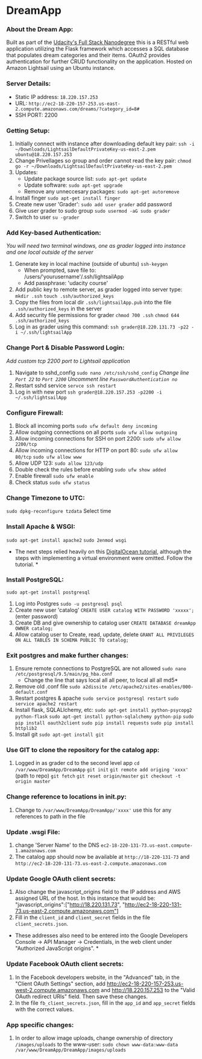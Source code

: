 # DreamApp

### About the Dream App:
Built as part of the [Udacity's Full Stack Nanodegree](https://classroom.udacity.com/nanodegrees/nd004/parts/8d3e23e1-9ab6-47eb-b4f3-d5dc7ef27bf0/modules/bc51d967-cb21-46f4-90ea-caf73439dc59/lessons/262a84d7-86dc-487d-98f9-648aa7ca5a0f/concepts/079be127-2d22-4c62-91a8-aa031e760eb0) this is a RESTful web application utilizing the Flask framework which accesses a SQL database that populates dream categories and their items. OAuth2 provides authentication for further CRUD functionality on the application. Hosted on Amazon Lightsail using an Ubuntu instance.

### Server Details:
* Static IP address: `18.220.157.253`
* URL: `http://ec2-18-220-157-253.us-east-2.compute.amazonaws.com/dreams/?category_id=8#`
* SSH PORT: 2200

### Getting Setup:
1. Initially connect with instance after downloading default key pair:
   `ssh -i ~/Downloads/LightsailDefaultPrivateKey-us-east-2.pem ubuntu@18.220.157.253`
2. Change Privellages so group and order cannot read the key pair:
   `chmod go -r ~/Downloads/LightsailDefaultPrivateKey-us-east-2.pem`
3. Updates:
   * Update package source list: `sudo apt-get update`
   * Update software: `sudo apt-get upgrade`
   * Remove any unneccesary packages: `sudo apt-get autoremove`
4. Install finger
   `sudo apt-get install finger`
5. Create new user 'Grader':
   `sudo add user grader`
   add password
6. Give user grader to sudo group
   `sudo usermod -aG sudo grader`
7. Switch to user
   `su -grader`

### Add Key-based Authentication:
*You will need two terminal windows, one as grader logged into instance and one local outside of the server*
1. Generate key in local machine (outside of ubuntu)
   `ssh-keygen`
   * When prompted, save file to: /users/'yourusername'/.ssh/lightsailApp
   * Add passphrase: 'udacity course'
2. Add public key to remote server, as grader logged into server type:
   `mkdir .ssh`
   `touch .ssh/authorized_keys`
3. Copy the files from local dir `.ssh/lightsailApp.pub` into the file `.ssh/authorized_keys` in the server
4. Add security file permissions for grader
   `chmod 700 .ssh`
   `chmod 644 .ssh/authorized_keys`
5. Log in as grader using this command:
   `ssh grader@18.220.131.73 -p22 -i ~/.ssh/lightsailApp`

### Change Port & Disable Password Login:
*Add custom tcp 2200 port to Lightsail application*
1. Navigate to sshd_config
   `sudo nano /etc/ssh/sshd_config`
   *Change line `Port 22` to `Port 2200`*
   *Uncomment line `PasswordAuthentication no`*
2. Restart sshd service
  `servce ssh restart`
3. Log in with new port
   `ssh grader@18.220.157.253 -p2200 -i ~/.ssh/lightsailApp`
   
### Configure Firewall:
1. Block all incoming ports
   `sudo ufw default deny incoming`
2. Allow outgoing connections on all ports
   `sudo ufw allow outgoing`
3. Allow incoming connections for SSH on port 2200:
   `sudo ufw allow 2200/tcp`
4. Allow incoming connections for HTTP on port 80:
   `sudo ufw allow 80/tcp`
   `sudo ufw allow www`
5. Allow UDP 123:
   `sudo allow 123/udp`
6. Double check the rules before enabling
   `sudo ufw show added`
7. Enable firewall
   `sudo ufw enable`
8. Check status
   `sudo ufw status`

### Change Timezone to UTC:
`sudo dpkg-reconfigure tzdata`
Select time

### Install Apache & WSGI:
`sudo apt-get install apache2`
`sudo 2enmod wsgi`
* The next steps relied heavily on this [DigitalOcean tutorial](https://www.digitalocean.com/community/tutorials/how-to-deploy-a-flask-application-on-an-ubuntu-vps#step-four-%E2%80%93-configure-and-enable-a-new-virtual-host), although the steps with implementing a virtual environment were omitted. Follow the tutorial. *

### Install PostgreSQL:
`sudo apt-get install postgresql`
1. Log into Postgres
   `sudo -u postgresql psql`
2. Create new user 'catalog'
   `CREATE USER catalog WITH PASSWORD 'xxxxx';` (enter password)
3. Create DB and give ownership to catalog user
   `CREATE DATABASE dreamApp OWNER catalog;`
4. Allow catalog user to Create, read, update, delete
   `GRANT ALL PRIVILEGES ON ALL TABLES IN SCHEMA PUBLIC TO catalog;`

### Exit postgres and make further changes:
1. Ensure remote connections to PostgreSQL are not allowed
   `sudo nano /etc/postgresql/9.5/main/pg_hba.conf` 
   * Change the line that says local all all peer, to local all all md5*
2. Remove old .conf file
   `sudo a2dissite /etc/apache2/sites-enables/000-default.conf`
3. Restart postgres & apache
   `sudo service postgresql restart`
   `sudo service apache2 restart`
4. Install flask, SQLALlchemy, etc:
   `sudo apt-get install python-psycopg2 python-flask`
   `sudo apt-get install python-sqlalchemy python-pip`
   `sudo pip install oauth2client`
   `sudo pip install requests`
   `sudo pip install httplib2`
5. Install git
   `sudo apt-get install git`

### Use GIT to clone the repository for the catalog app:
1. Logged in as grader cd to the second level app
   `cd /var/www/DreamApp/DreamApp`
    `git init`
    `git remote add origing 'xxxx'` (path to repo)
    `git fetch`
    `git reset origin/master`
    `git checkout -t origin master`

### Change reference to locations in __init__.py:
1. Change to  `/var/www/DreamApp/DreamApp/'xxxx'` use this for any references to path in the file

### Update .wsgi File:
1. change 'Server Name' to the DNS `ec2-18-220-131-73.us-east.compute-1.amazonaws.com` 
2. The catalog app should now be available at `http://18-220-131-73` and `http://ec2-18-220-131-73.us-east-2.compute.amazonaws.com`

### Update Google OAuth client secrets:
1. Also change the javascript_origins field to the IP address and AWS assigned URL of the host. In this instance that would be: "javascript_origins":["http://18.220.131.73", "http://ec2-18-220-131-73.us-east-2.compute.amazonaws.com"]
2. Fill in the `client_id` and `client_secret` fields in the file `client_secrets.json`. 

* These addresses also need to be entered into the Google Developers Console -> API Manager -> Credentials, in the web client under "Authorized JavaScript origins". *

### Update Facebook OAuth client secrets:
1. In the Facebook developers website, in the "Advanced" tab, in the "Client OAuth Settings" section, add http://ec2-18-220-157-253.us-west-2.compute.amazonaws.com and http://18.220.157.253 to the "Valid OAuth redirect URIs" field. Then save these changes.
2. In the file `fb_client_secrets.json`, fill in the `app_id` and `app_secret` fields with the correct values.

### App specific changes:
1. In order to allow image uploads, change ownership of directory `/images/uploads` to the www-user:
   `sudo chown www-data:www-data /var/www/DreamApp/DreamApp/images/uploads`
   





